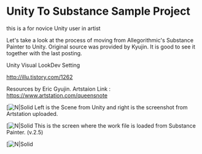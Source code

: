 # Unity To Substance Sample Project


this is a for novice Unity user in artist

Let's take a look at the process of moving from Allegorithmic's Substance Painter to Unity.
Original source was provided by Kyujin. It is good to see it together with the last posting.


Unity Visual LookDev Setting

http://illu.tistory.com/1262


Resources by Eric Gyujin.
Artstaion Link : https://www.artstation.com/queensnote

[![N|Solid](http://cfile5.uf.tistory.com/image/99C6C7335A1FCD3F31A678)
Left is the Scene from Unity and right is the screenshot from Artstation uploaded.



[![N|Solid](http://cfile26.uf.tistory.com/image/995886335A1FCC37349659)
This is the screen where the work file is loaded from Substance Painter. (v.2.5)


[![N|Solid](http://cfile6.uf.tistory.com/image/999919485A55C9541A7037)





